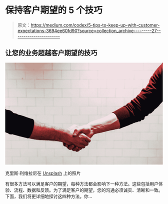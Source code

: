 # 保持客户期望的 5 个技巧

> 原文：<https://medium.com/codex/5-tips-to-keep-up-with-customer-expectations-3694ee60fd90?source=collection_archive---------27----------------------->

## 让您的业务超越客户期望的技巧

![](img/02ce2fb59c502fadbb08bfb85c3515f8.png)

克里斯·利维拉尼在 [Unsplash](https://unsplash.com?utm_source=medium&utm_medium=referral) 上的照片

有很多方法可以满足客户的期望，每种方法都会影响下一种方法。这些包括用户体验、流程、数据和反馈。为了满足客户的期望，您的沟通必须诚实、清晰和一致。下面，我们将更详细地探讨这四种方法。你…